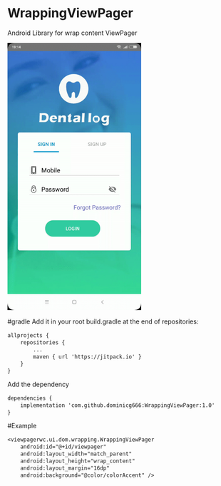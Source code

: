 # WrappingViewPager
Android Library for wrap content ViewPager

<img src="https://github.com/dominicg666/WrappingViewPager/blob/master/ezgif.com-video-to-gif%20(1).gif" width="300">


 #gradle
  Add it in your root build.gradle at the end of repositories:

	allprojects {
		repositories {
			...
			maven { url 'https://jitpack.io' }
		}
	}
 Add the dependency

	dependencies {
		implementation 'com.github.dominicg666:WrappingViewPager:1.0'
	}
	
#Example	

	<viewpagerwc.ui.dom.wrapping.WrappingViewPager
        android:id="@+id/viewpager"
        android:layout_width="match_parent"
        android:layout_height="wrap_content"
        android:layout_margin="16dp"
        android:background="@color/colorAccent" />
